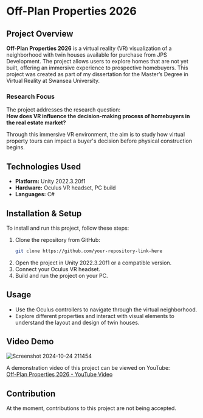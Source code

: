 # Off-Plan Properties 2026

## Project Overview

**Off-Plan Properties 2026** is a virtual reality (VR) visualization of a neighborhood with twin houses available for purchase from JPS Development. The project allows users to explore homes that are not yet built, offering an immersive experience to prospective homebuyers. This project was created as part of my dissertation for the Master’s Degree in Virtual Reality at Swansea University.

### Research Focus

The project addresses the research question:  
**How does VR influence the decision-making process of homebuyers in the real estate market?**

Through this immersive VR environment, the aim is to study how virtual property tours can impact a buyer's decision before physical construction begins.

## Technologies Used

- **Platform:** Unity 2022.3.20f1
- **Hardware:** Oculus VR headset, PC build
- **Languages:** C#

## Installation & Setup

To install and run this project, follow these steps:

1. Clone the repository from GitHub:
   ```bash
   git clone https://github.com/your-repository-link-here
   ```
2. Open the project in Unity 2022.3.20f1 or a compatible version.
3. Connect your Oculus VR headset.
4. Build and run the project on your PC.

## Usage

- Use the Oculus controllers to navigate through the virtual neighborhood.
- Explore different properties and interact with visual elements to understand the layout and design of twin houses.

## Video Demo
![Screenshot 2024-10-24 211454](https://github.com/user-attachments/assets/c1bd6ed2-0110-4955-924c-4f5f0d58615a)

A demonstration video of this project can be viewed on YouTube:  
[Off-Plan Properties 2026 - YouTube Video](https://studio.youtube.com/video/eQOLnTxjP2g/edit)

## Contribution

At the moment, contributions to this project are not being accepted.
```

